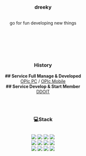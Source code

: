 <div align = "center">

<br/>
<h3>dreeky</h3><br/>
go for fun developing new things


<br/><br/>
<!-- [![Gmail Badge](https://img.shields.io/badge/Gmail-d14836?style=flat-square&logo=Gmail&logoColor=white&link=mailto:jinnyong44@gmail.com)](mailto:jinnyong44@gmail.com) -->
<br/><br/>
<h3>History</h3>
 <strong>## Service Full Manage & Developed</strong>
 <br>
 <a href="https://opic.or.kr">OPIc PC</a> / <a href="https://m.opic.or.kr">OPIc Mobile</a><br>
 <strong>## Service Develop & Start Member</strong>
 <br>
 <a href="https://ddoit.nerdfrenz.com">DDOIT</a>
 
<br/><br/>
 
<h3>💻Stack</h3>
 
<br/>

<img src="https://img.shields.io/badge/C-A8B9CC?style=flat-square&logo=C&logoColor=white"/>
<img src="https://img.shields.io/badge/HTML-E34F26?style=flat-square&logo=HTML5&logoColor=white"/>
<img src="https://img.shields.io/badge/CSS-1572B6?style=flat-square&logo=CSS3&logoColor=white"/>
<img src="https://img.shields.io/badge/JavaScript-F7DF1E?style=flat-square&logo=JavaScript&logoColor=white"/><br>
<img src="https://img.shields.io/badge/Vue.js-4FC08D?style=flat-square&logo=Vue.js&logoColor=white"/>
<img src="https://img.shields.io/badge/firebase-%23039BE5.svg?style=for-the-badge&logo=firebase"/>
<img src="https://img.shields.io/badge/Git-F05032?style=flat-square&logo=Git&logoColor=white"/>
<img src="https://img.shields.io/badge/spring-%236DB33F.svg?style=for-the-badge&logo=spring&logoColor=white"/><br>
<img src="https://img.shields.io/badge/Quasar-16B7FB?style=for-the-badge&logo=quasar&logoColor=black"/>
<img src="https://img.shields.io/badge/node.js-6DA55F?style=for-the-badge&logo=node.js&logoColor=white"/>
<img src="https://img.shields.io/badge/java-%23ED8B00.svg?style=for-the-badge&logo=java&logoColor=white"/>
<img src="https://img.shields.io/badge/Oracle-F80000?style=for-the-badge&logo=oracle&logoColor=white"/>

</div>

<br/>
